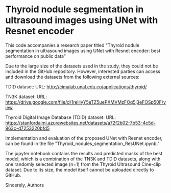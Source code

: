 # Thyroid nodule segmentation in ultrasound images using UNet with Resnet encoder

This code accompanies a research paper titled "Thyroid nodule segmentation in ultrasound images using UNet with Resnet encoder: best performance on public data" 

Due to the large size of the datasets used in the study, they could not be included in the GitHub repository. However, interested parties can access and download the datasets from the following external sources:

TDID dataset:
URL: http://cimalab.unal.edu.co/applications/thyroid/

TN3K dataset:
URL: https://drive.google.com/file/d/1reHyY5eTZ5uePXMVMzFOq5j3eFOSp50F/view

Thyroid Digital Image Database (TDID) dataset:
URL: https://stanfordaimi.azurewebsites.net/datasets/a72f2b02-7b53-4c5d-963c-d7253220bfd5

Implementation and evaluation of the proposed UNet with Resnet encoder, can be found in the file "Thyroid_nodules_segmentation_ResUNet.ipynb."

The jupyter notebook contains the results and predicted masks of the best model, which is a combination of the TN3K and TDID datasets, along with one randomly selected image (n=1) from the Thyroid Ultrasound Cine-clip dataset. Due to its size, the model itself cannot be uploaded directly to GitHub.

Sincerely,
Authors
